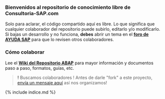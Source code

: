 ### Bienvenidos al repositorio de conocimiento libre de Consultoria-SAP.com

Solo para aclarar, el código compartido aquí es libre. Lo que significa que cualquier colaborador del repositorio puede subirlo, editarlo y/o modificarlo. Si bajas un desarrollo y no funciona, **debes** abrir un tema en el **[foro de AYUDA SAP](http://foros.consultoria-sap.com)** para que lo revisen otros colaboradores.

### Cómo colaborar
Lee el [**Wiki del Repositorio ABAP**](https://github.com/SidVal/ABAP/wiki) para mayor información y documentos paso a paso, formatos, guías, etc.

> **!** Buscamos colaboradores ! Antes de darle "fork" a este proyecto, [envía un mensaje aquí](https://github.com/SidVal/ABAP/issues/5) así nos organizamos!  


{% include indice.md %}
